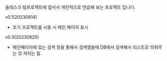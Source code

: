 솔데스크 팀프로젝트에 앞서서 개인적으로 연습해 보는 프로젝트 입니다.

v0.1(20230814)
- 초기 프로젝트를 시동 시 메인 페이지 표시

v0.3(20230825)
- 메인페이지에 있는 검색 창을 통해서 검색했을때 DB에서 검색해서 리스트로 띄워주는 것 까지는 됨.
